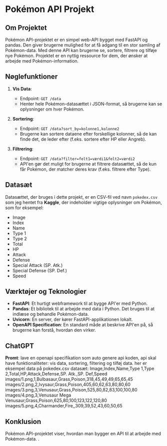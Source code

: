 # Pokémon API Projekt

## Om Projektet

Pokémon API-projektet er en simpel web-API bygget med FastAPI og pandas. Den giver brugerne mulighed for at få adgang til en stor samling af Pokémon-data. Med denne API kan brugerne se, sortere, filtrere og tilføje nye Pokémon. Projektet er en nyttig ressource for dem, der ønsker at arbejde med Pokémon-information.

## Nøglefunktioner

1. **Vis Data**: 
   - Endpoint: `GET /data`
   - Henter hele Pokémon-datasættet i JSON-format, så brugerne kan se oplysninger om hver Pokémon.

2. **Sortering**:
   - Endpoint: `GET /data?sort_by=kolonne1,kolonne2`
   - Brugerne kan sortere dataene efter forskellige kolonner, så de kan finde det, de leder efter (f.eks. sortere efter HP eller Angreb).

3. **Filtrering**:
   - Endpoint: `GET /data?filter=felt1=værdi1&felt2=værdi2`
   - API'en gør det muligt for brugerne at filtrere datasættet, så de kun får Pokémon, der matcher deres krav (f.eks. filtrere efter Type).


## Datasæt

Datasættet, der bruges i dette projekt, er en CSV-fil ved navn `pokedex.csv` som jeg hentet fra **Kaggle**, der indeholder vigtige oplysninger om Pokémon, som for eksempel:

- Image
- Index
- Name
- Type 1
- Type 2
- Total
- HP
- Attack
- Defense
- Special Attack (SP. Atk.)
- Special Defense (SP. Def.)
- Speed

## Værktøjer og Teknologier

- **FastAPI**: Et hurtigt webframework til at bygge API'er med Python.
- **Pandas**: Et bibliotek til at arbejde med data i Python. Det bruges til at indlæse og behandle Pokémon-data.
- **Uvicorn**: En server, der kører FastAPI-applikationen lokalt.
- **OpenAPI Specification**: En standard måde at beskrive API'en på, så brugerne kan forstå, hvordan den virker.

## ChatGPT
**Promt**: lave en openapi specifikation som auto genere api koden, api skal have funktionaliteter: vis data, sortering, filtering og tilføj data. her er eksempel data på pokedex.csv datasæt: Image,Index,Name,Type 1,Type 2,Total,HP,Attack,Defense,SP. Atk.,SP. Def,Speed
images/1.png,1,Bulbasaur,Grass,Poison,318,45,49,49,65,65,45
images/2.png,2,Ivysaur,Grass,Poison,405,60,62,63,80,80,60
images/3.png,3,Venusaur,Grass,Poison,525,80,82,83,100,100,80
images/4.png,3,Venusaur Mega Venusaur,Grass,Poison,625,80,100,123,122,120,80
images/5.png,4,Charmander,Fire,,309,39,52,43,60,50,65

## Konklusion

Pokémon API-projektet viser, hvordan man bygger en API til at arbejde med Pokémon-data. .
